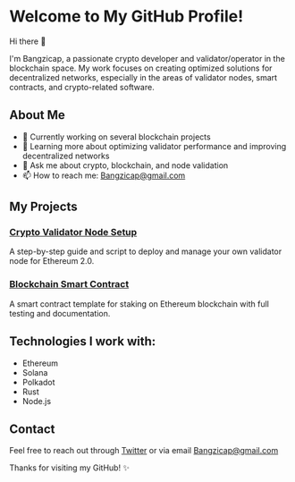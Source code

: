 # Welcome to My GitHub Profile!

Hi there 👋

I'm Bangzicap, a passionate crypto developer and validator/operator in the blockchain space. My work focuses on creating optimized solutions for decentralized networks, especially in the areas of validator nodes, smart contracts, and crypto-related software.

## About Me
- 🔭 Currently working on several blockchain projects
- 🌱 Learning more about optimizing validator performance and improving decentralized networks
- 💬 Ask me about crypto, blockchain, and node validation
- 📫 How to reach me: Bangzicap@gmail.com

## My Projects

### [Crypto Validator Node Setup](https://github.com/Bangzicap/crypto-validator-node)
A step-by-step guide and script to deploy and manage your own validator node for Ethereum 2.0.

### [Blockchain Smart Contract](https://github.com/Bangzicap/blockchain-smart-contract)
A smart contract template for staking on Ethereum blockchain with full testing and documentation.

## Technologies I work with:
- Ethereum
- Solana
- Polkadot
- Rust
- Node.js

## Contact
Feel free to reach out through [Twitter](https://twitter.com/Koralan111) or via email Bangzicap@gmail.com

Thanks for visiting my GitHub! ✨
